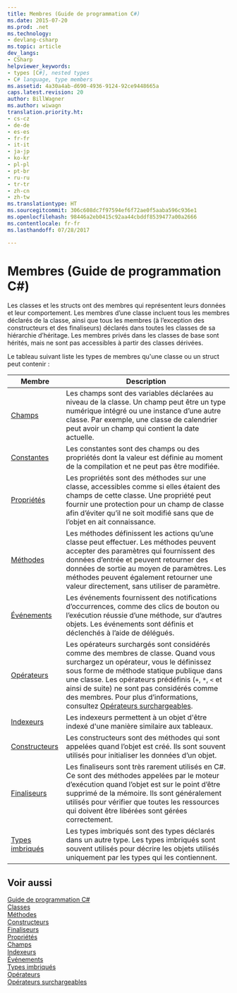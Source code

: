 ```yaml
---
title: Membres (Guide de programmation C#)
ms.date: 2015-07-20
ms.prod: .net
ms.technology:
- devlang-csharp
ms.topic: article
dev_langs:
- CSharp
helpviewer_keywords:
- types [C#], nested types
- C# language, type members
ms.assetid: 4a30a4ab-d690-4936-9124-92ce9448665a
caps.latest.revision: 20
author: BillWagner
ms.author: wiwagn
translation.priority.ht:
- cs-cz
- de-de
- es-es
- fr-fr
- it-it
- ja-jp
- ko-kr
- pl-pl
- pt-br
- ru-ru
- tr-tr
- zh-cn
- zh-tw
ms.translationtype: HT
ms.sourcegitcommit: 306c608dc7f97594ef6f72ae0f5aaba596c936e1
ms.openlocfilehash: 98446a2eb0415c92aa44cbddf8539477a00a2666
ms.contentlocale: fr-fr
ms.lasthandoff: 07/28/2017

---
```

# <a name="members-c-programming-guide"></a>Membres (Guide de programmation C#)
Les classes et les structs ont des membres qui représentent leurs données et leur comportement. Les membres d’une classe incluent tous les membres déclarés de la classe, ainsi que tous les membres (à l’exception des constructeurs et des finaliseurs) déclarés dans toutes les classes de sa hiérarchie d’héritage. Les membres privés dans les classes de base sont hérités, mais ne sont pas accessibles à partir des classes dérivées.  
  
 Le tableau suivant liste les types de membres qu'une classe ou un struct peut contenir :  
  
|Membre|Description|  
|------------|-----------------|  
|[Champs](../../../csharp/programming-guide/classes-and-structs/fields.md)|Les champs sont des variables déclarées au niveau de la classe. Un champ peut être un type numérique intégré ou une instance d’une autre classe. Par exemple, une classe de calendrier peut avoir un champ qui contient la date actuelle.|  
|[Constantes](../../../csharp/programming-guide/classes-and-structs/constants.md)|Les constantes sont des champs ou des propriétés dont la valeur est définie au moment de la compilation et ne peut pas être modifiée.|  
|[Propriétés](../../../csharp/programming-guide/classes-and-structs/properties.md)|Les propriétés sont des méthodes sur une classe, accessibles comme si elles étaient des champs de cette classe. Une propriété peut fournir une protection pour un champ de classe afin d’éviter qu’il ne soit modifié sans que de l’objet en ait connaissance.|  
|[Méthodes](../../../csharp/programming-guide/classes-and-structs/methods.md)|Les méthodes définissent les actions qu’une classe peut effectuer. Les méthodes peuvent accepter des paramètres qui fournissent des données d’entrée et peuvent retourner des données de sortie au moyen de paramètres. Les méthodes peuvent également retourner une valeur directement, sans utiliser de paramètre.|  
|[Événements](../../../csharp/programming-guide/events/index.md)|Les événements fournissent des notifications d’occurrences, comme des clics de bouton ou l’exécution réussie d’une méthode, sur d’autres objets. Les événements sont définis et déclenchés à l’aide de délégués.|  
|[Opérateurs](../../../csharp/programming-guide/statements-expressions-operators/operators.md)|Les opérateurs surchargés sont considérés comme des membres de classe. Quand vous surchargez un opérateur, vous le définissez sous forme de méthode statique publique dans une classe. Les opérateurs prédéfinis (`+`, `*`, `<` et ainsi de suite) ne sont pas considérés comme des membres. Pour plus d’informations, consultez [Opérateurs surchargeables](../../../csharp/programming-guide/statements-expressions-operators/overloadable-operators.md).|  
|[Indexeurs](../../../csharp/programming-guide/indexers/index.md)|Les indexeurs permettent à un objet d'être indexé d'une manière similaire aux tableaux.|  
|[Constructeurs](../../../csharp/programming-guide/classes-and-structs/constructors.md)|Les constructeurs sont des méthodes qui sont appelées quand l’objet est créé. Ils sont souvent utilisés pour initialiser les données d’un objet.|  
|[Finaliseurs](../../../csharp/programming-guide/classes-and-structs/destructors.md)|Les finaliseurs sont très rarement utilisés en C#. Ce sont des méthodes appelées par le moteur d’exécution quand l’objet est sur le point d’être supprimé de la mémoire. Ils sont généralement utilisés pour vérifier que toutes les ressources qui doivent être libérées sont gérées correctement.|  
|[Types imbriqués](../../../csharp/programming-guide/classes-and-structs/nested-types.md)|Les types imbriqués sont des types déclarés dans un autre type. Les types imbriqués sont souvent utilisés pour décrire les objets utilisés uniquement par les types qui les contiennent.|  
  
## <a name="see-also"></a>Voir aussi  
 [Guide de programmation C#](../../../csharp/programming-guide/index.md)   
 [Classes](../../../csharp/programming-guide/classes-and-structs/classes.md)   
 [Méthodes](../../../csharp/programming-guide/classes-and-structs/methods.md)   
 [Constructeurs](../../../csharp/programming-guide/classes-and-structs/constructors.md)   
 [Finaliseurs](../../../csharp/programming-guide/classes-and-structs/destructors.md)   
 [Propriétés](../../../csharp/programming-guide/classes-and-structs/properties.md)   
 [Champs](../../../csharp/programming-guide/classes-and-structs/fields.md)   
 [Indexeurs](../../../csharp/programming-guide/indexers/index.md)   
 [Événements](../../../csharp/programming-guide/events/index.md)   
 [Types imbriqués](../../../csharp/programming-guide/classes-and-structs/nested-types.md)   
 [Opérateurs](../../../csharp/programming-guide/statements-expressions-operators/operators.md)   
 [Opérateurs surchargeables](../../../csharp/programming-guide/statements-expressions-operators/overloadable-operators.md)

